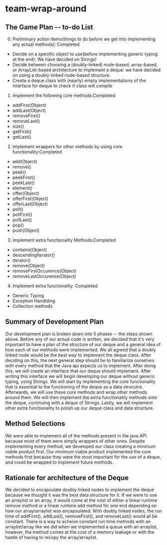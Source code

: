 # team-wrap-around  
## The Game Plan -- to-do List 
0. Preliminary action items(things to do before we get into implementing any actual methods): Completed
  * Decide on a specific object to use(before implementing generic typing at the end): We have decided on Strings! 
  * Decide between choosing a (doubly-linked) node-based, array-based, or ArrayList-based architecture to implement a deque: we have decided on using a doubly-linked node-based structure. 
  * Create a deque class with (nearly) empty implementations of the interface for deque to check if class will compile
1. Implement the following core methods:Completed
  * addFirst(Object)  
  * addLast(Object)
  * removeFirst()
  * removeLast()
  * size()
  * getFirst()  
  * getLast()
2. Implement wrappers for other methods by using core functionality:Completed 
  * add(Object)
  * remove()
  * peek()
  * peekFirst() 
  * peekLast()
  * element()
  * offer(Object)
  * offerFirst(Object)
  * offerLast(Object)
  * poll()
  * pollFirst() 
  * pollLast()
  * pop()
  * push(Object) 
3. Implement extra functionality Methods:Completed
  * contains(Object)
  * descendingIterator()
  * iterator()
  * remove(Object)
  * removeFirstOccurence(Object)
  * removeLastOccurence(Object)
4. Implement extra functionality: Completed
  * Generic Typing
  * Exception Handlding
  * Collection methods
## Summary of Development Plan
Our development plan is broken down into 5 phases -- the steps shown above. Before any of our actual code is written, we decided that it's very important to have a plan of the structure of our deque and a general idea of how each of our methods were implemented. We all agreed that a doubly linked node would be the best way to implement the deque class. After deciding on this, the next general step should be to familiarize ourselves with every method that the Java api expects us to implement. After doing this, we will create an interface that our deque should implement. After writing this interface we will begin developing our deque without generic typing, using Strings. We will start by implementing the core functionality that is essential to the functioning of the deque as a data strucutre. Afterwards, we will use these core methods and wrap other methods around them. We will then implement the extra functionality methods onto the deque, continuing with a deque of Strings. Lastly, we will implement other extra functionality to polish up our deque class and data structure. 
## Method Selections
 We were able to implement all of the methods present in the java API because most of them were simply wrappers of other ones. Despite implementing every method, we developed our class creating a minimum viable product first. Our minimum viable product implemented the core methods first because they were the most important for the use of a deque, and could be wrapped to implement future methods. 
## Rationale for architecture of the Deque
 We decided to encapsulate doubly linked nodes to implement the deque because we thought it was the best data structure for it. If we were to use an arraylist or an array, it would come at the cost of either a linear runtime remove method or a linear runtime add method for one end depending on how our array/arraylist was encapsulated. With doubly linked nodes, the run time of addFirst(), addLast(), removeFirst(), and removeLast() would all be constant. There is a way to acheive constant run time methods with an arraylist/array like we did when we implemented a queue with an arraylist, however, the method comes at the cost of a memory leakage or with the hastle of having to recopy the array/arraylist. 

